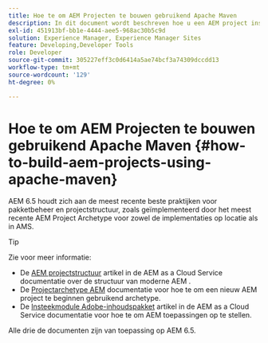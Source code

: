 ```yaml
---
title: Hoe te om AEM Projecten te bouwen gebruikend Apache Maven
description: In dit document wordt beschreven hoe u een AEM project instelt op basis van Apache Maven
exl-id: 451913bf-bb1e-4444-aee5-968ac30b5c9d
solution: Experience Manager, Experience Manager Sites
feature: Developing,Developer Tools
role: Developer
source-git-commit: 305227eff3c0d6414a5ae74bcf3a74309dccdd13
workflow-type: tm+mt
source-wordcount: '129'
ht-degree: 0%

---
```


# Hoe te om AEM Projecten te bouwen gebruikend Apache Maven {#how-to-build-aem-projects-using-apache-maven}

AEM 6.5 houdt zich aan de meest recente beste praktijken voor pakketbeheer en projectstructuur, zoals geïmplementeerd door het meest recente AEM Project Archetype voor zowel de implementaties op locatie als in AMS.

>[!TIP]
>
>Zie voor meer informatie:
>
>* De [AEM projectstructuur](https://experienceleague.adobe.com/docs/experience-manager-cloud-service/implementing/developing/aem-project-content-package-structure.html) artikel in de AEM as a Cloud Service documentatie over de structuur van moderne AEM .
>* De [Projectarchetype AEM](https://experienceleague.adobe.com/docs/experience-manager-core-components/using/developing/archetype/overview.html) documentatie voor hoe te om een nieuw AEM project te beginnen gebruikend archetype.
>* De [Insteekmodule Adobe-inhoudspakket](https://experienceleague.adobe.com/docs/experience-manager-cloud-service/implementing/developer-tools/maven-plugin.html#developer-tools) artikel in de AEM as a Cloud Service documentatie voor hoe te om AEM toepassingen op te stellen.
>
>Alle drie de documenten zijn van toepassing op AEM 6.5.
